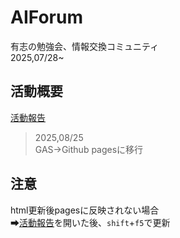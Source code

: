 # AIForum
有志の勉強会、情報交換コミュニティ   
2025,07/28~

## 活動概要
[活動報告](https://ryochinbo.github.io/AIForum-website/)

>2025,08/25  
>GAS→Github pagesに移行


## 注意
html更新後pagesに反映されない場合  
➡[活動報告](https://ryochinbo.github.io/AIForum-website/)を開いた後、`shift`+`f5`で更新
